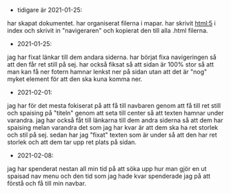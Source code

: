 - tidigare är 2021-01-25:

har skapat dokumentet. har organiserat filerna i mapar. har skrivit <html:5> i index och skrivit in "navigeraren" och kopierat den till alla .html filerna. 

- 2021-01-25:

jag har fixat länkar till dem andara siderna. har börjat fixa navigeringen så att den får ret still på sej. har också fiksat så att sidan är 100% stor så att man kan få ner fotern hamnar lenkst ner på sidan utan att det är "nog" myket element för att den ska kuna komma ner.

- 2021-02-01:

jag har för det mesta fokiserat på att få till navbaren genom att få till ret still och spaising på "titeln" genom att seta <text-align> till center så att texten hamnar under varandra. jag har också fåt till länkarna till dem andra siderna så att dem har spaising melan varandra det som jag har kvar är att dem ska ha ret storlek och stil på sej. sedan har jag "fixat" texten som är under så att den har ret storlek och att dem tar upp ret plats på sidan. 

- 2021-02-08:

jag har spenderat nestan all min tid på att söka upp hur man gjör en ut spaisad nav menu och den tid som jag hade kvar spenderade jag på att förstå och få till min navbar.